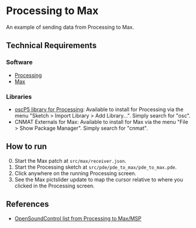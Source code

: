 # Processing to Max

An example of sending data from Processing to Max.


## Technical Requirements

### Software

- [Processing](https://processing.org/)
- [Max](https://cycling74.com/)


### Libraries

- [oscP5 library for Processing](http://www.sojamo.de/libraries/oscP5/): Available to install for Processing via the menu "Sketch > Import Library > Add Library...". Simply search for "osc".
- CNMAT Externals for Max: Available to install for Max via the menu "File > Show Package Manager". Simply search for "cnmat".


## How to run

0. Start the Max patch at `src/max/receiver.json`.
0. Start the Processing sketch at `src/pde/pde_to_max/pde_to_max.pde`.
0. Click anywhere on the running Processing screen.
0. See the Max pictslider update to map the cursor relative to where you clicked in the Processing screen.


## References

- [OpenSoundControl list from Processing to Max/MSP](http://www.wonderolie.nl/2009/opensoundcontrol-list-from-processing-to-maxmsp/)